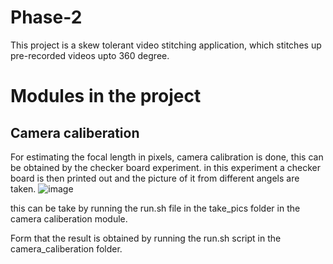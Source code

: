 # Phase-2
This project is a skew tolerant video stitching application, which stitches up pre-recorded videos upto 360 degree.

# Modules in the project
## Camera caliberation
For estimating the focal length in pixels, camera calibration is done, this can
be obtained by the checker board experiment. in this experiment a checker board is then printed out and
the picture of it from different angels are taken. 
![image](https://github.com/Karthik-PM/Phase-2/assets/72903849/12ea9ad2-c683-4d86-ab16-1494b9d5a0bf)

this can be take by running the run.sh file in the take_pics folder in the camera caliberation module.

Form that the result is obtained by running the run.sh script in the camera_caliberation folder.
